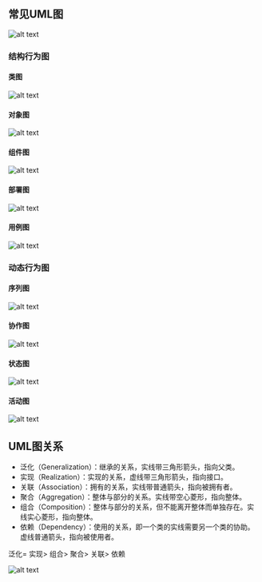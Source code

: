 ## 常见UML图

![alt text](UML/assets/image.png)

### 结构行为图

#### 类图

![alt text](UML/assets/image-1.png)

#### 对象图

![alt text](UML/assets/image-2.png)

#### 组件图

![alt text](UML/assets/image-3.png)

#### 部署图

![alt text](UML/assets/image-4.png)

#### 用例图

![alt text](assets/image-5.png)

### 动态行为图

#### 序列图

![alt text](assets/image-6.png)

#### 协作图

![alt text](assets/image-7.png)

#### 状态图

![alt text](assets/image-8.png)

#### 活动图

![alt text](assets/image-9.png)

## UML图关系

- 泛化（Generalization）：继承的关系，实线带三角形箭头，指向父类。
- 实现（Realization）：实现的关系，虚线带三角形箭头，指向接口。
- 关联（Association）：拥有的关系，实线带普通箭头，指向被拥有者。
- 聚合（Aggregation）：整体与部分的关系。实线带空心菱形，指向整体。
- 组合（Composition）：整体与部分的关系，但不能离开整体而单独存在。实线实心菱形，指向整体。
- 依赖（Dependency）：使用的关系，即一个类的实线需要另一个类的协助。虚线普通箭头，指向被使用者。

泛化= 实现> 组合> 聚合> 关联> 依赖

![alt text](assets/image-10.png)